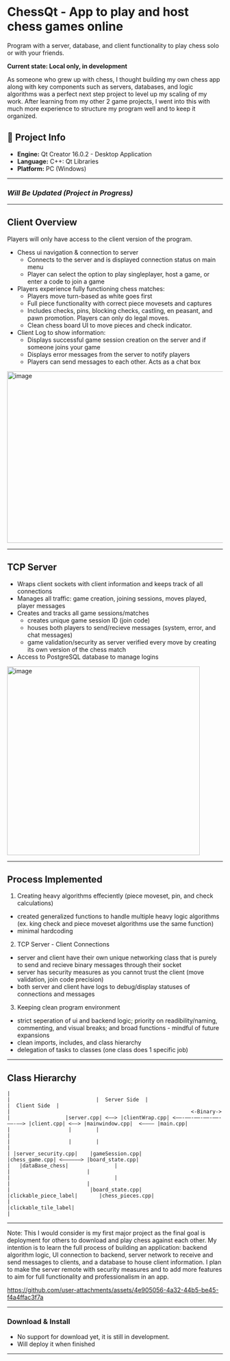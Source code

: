# ChessQt - App to play and host chess games online

Program with a server, database, and client functionality to play chess solo or with your friends. 

**Current state: Local only, in development**

As someone who grew up with chess, I thought building my own chess app along with key components such as servers, databases, and logic algorithms was a perfect next step project
to level up my scaling of my work. After learning from my other 2 game projects, I went into this with much more experience to structure my program well and to keep it organized.

## 📂 Project Info

- **Engine:** Qt Creator 16.0.2 - Desktop Application
- **Language:** C++: Qt Libraries  
- **Platform:** PC (Windows)  

---
###  *Will Be Updated (Project in Progress)*
---

## Client Overview
Players will only have access to the client version of the program.

- Chess ui navigation & connection to server
  - Connects to the server and is displayed connection status on main menu
  - Player can select the option to play singleplayer, host a game, or enter a code to join a game
- Players experience fully functioning chess matches:  
  - Players move turn-based as white goes first 
  - Full piece functionality with correct piece movesets and captures
  - Includes checks, pins, blocking checks, castling, en peasant, and pawn promotion. Players can only do legal moves.
  - Clean chess board UI to move pieces and check indicator.
- Client Log to show information:  
  - Displays successful game session creation on the server and if someone joins your game 
  - Displays error messages from the server to notify players
  - Players can send messages to each other. Acts as a chat box

<img width="600" height="400" alt="image" src="https://github.com/user-attachments/assets/690a27f5-4834-45be-9874-becf66d674e4" />

---

## TCP Server
- Wraps client sockets with client information and keeps track of all connections
- Manages all traffic: game creation, joining sessions, moves played, player messages
- Creates and tracks all game sessions/matches
  - creates unique game session ID (join code)
  - houses both players to send/recieve messages (system, error, and chat messages)
  - game validation/security as server verified every move by creating its own version of the chess match
- Access to PostgreSQL database to manage logins

<img width="450" height="440" alt="image" src="https://github.com/user-attachments/assets/aa26c73a-0fe7-4696-8502-006dc15dfb28" />


---

## **Process Implemented**
1. Creating heavy algorithms effeciently (piece moveset, pin, and check calculations)
  - created generalized functions to handle multiple heavy logic algorithms (ex. king check and piece moveset algorithms use the same function)
  - minimal hardcoding
2. TCP Server - Client Connections
  - server and client have their own unique networking class that is purely to send and recieve binary messages through their socket
  - server has security measures as you cannot trust the client (move validation, join code precision)
  - both server and client have logs to debug/display statuses of connections and messages
3. Keeping clean program environment
  - strict seperation of ui and backend logic; priority on readibility/naming, commenting, and visual breaks; and broad functions - mindful of future expansions
  - clean imports, includes, and class hierarchy
  - delegation of tasks to classes (one class does 1 specific job)

---

## Class Hierarchy
```
|
|                            |  Server Side  |                                                |  Client Side  |
|                                                           <-Binary->                                
|                  |server.cpp| <——> |clientWrap.cpp| <——-——-——-——-——-——-——> |client.cpp| <——> |mainwindow.cpp|  <———— |main.cpp|
|                   |        |                                                                        |                
|                   |        |                                                                        |                         
| |server_security.cpp|    |gameSession.cpp|                                                   |chess_game.cpp| <——————> |board_state.cpp|       
|   |dataBase_chess|               |                                                                  |                         |    
|                                  |                                                                  |                         |        
|                          |board_state.cpp|                                               |clickable_piece_label|       |chess_pieces.cpp|
|                                                                                          |clickable_tile_label|
|                                                                                                                                                                                                                                                                                        
```                                                                                                                  
---

Note: This I would consider is my first major project as the final goal is deployment for others to download and play chess against each other. My intention is to learn the full
process of building an application: backend algorithm logic, UI connection to backend, server network to receive and send messages to clients, and a database to house client 
information. I plan to make the server remote with security measures and to add more features to aim for full functionality and professionalism in an app.

https://github.com/user-attachments/assets/4e905056-4a32-44b5-be45-f4a4ffac3f7a

---

### Download & Install
- No support for download yet, it is still in development.
- Will deploy it when finished


---
